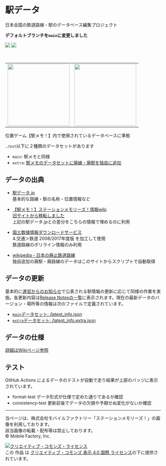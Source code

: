 # 駅データ  
日本全国の鉄道路線・駅のデータベース編集プロジェクト  

**デフォルトブランチを`main`に変更しました**
  
![](https://github.com/Seo-4d696b75/station_database/workflows/format-test/badge.svg) ![](https://github.com/Seo-4d696b75/station_database/workflows/consistency-test/badge.svg)

<br/>
<table>
  <tr>
    <td><img src="https://user-images.githubusercontent.com/25225028/132442253-e92f5653-f4e9-47e6-9873-87f319513bca.gif" height="200"></td>
    <td><img src="https://user-images.githubusercontent.com/25225028/76631346-e7f67a80-6584-11ea-9f6b-5e8885887363.png" height="200"></td>
  </tr>
</table>

位置ゲーム【駅メモ！】内で使用されているデータベースに準拠

`./out`以下に２種類のデータセットがあります  
- `main`: 駅メモと同様
- `extra`: [駅メモのデータセットに廃線・廃駅を独自に追加](https://github.com/Seo-4d696b75/station_database/wiki/extra)

## データの出典  

* [駅データ.jp](http://www.ekidata.jp/)  
  基本的な路線・駅の名称・位置情報など

* [【駅メモ！】ステーションメモリーズ！情報wiki](https://ek1mem0.wiki.fc2.com/)  
  [旧サイトから移転しました](https://ekimemo.wiki.fc2.com/)  
  上記の駅データ.jpとの差分をこちらの情報で埋めるのに利用

* [国土数値情報ダウンロードサービス](http://nlftp.mlit.go.jp/ksj/index.html)    
  4.交通＞鉄道 2008/2017年度版 を加工して使用  
  鉄道路線のポリライン情報のみ利用
  
* [wikipedia - 日本の廃止鉄道路線](https://ja.wikipedia.org/wiki/%E6%97%A5%E6%9C%AC%E3%81%AE%E5%BB%83%E6%AD%A2%E9%89%84%E9%81%93%E8%B7%AF%E7%B7%9A%E4%B8%80%E8%A6%A7)  
  独自追加の廃駅・廃路線のデータはこのサイトからスクリプトで自動取得

## データの更新
基本的に[運営からのお知らせ](https://ekimemo.com/news/)で公表される駅情報の更新に応じて同様の作業を実施。各更新内容は[Release Notesの一覧](https://github.com/Seo-4d696b75/station_database/releases)に表示されます。現在の最新データのバージョン・場所等の情報は次のファイルで定義されています。  
- [`main`データセット: /latest_info.json](./latest_info.json)
- [`extra`データセット: /latest_info.extra.json](./latest_info.extra.json)

## データの仕様  
[詳細はWikiページ参照](https://github.com/Seo-4d696b75/station_database/wiki/data)  

## テスト
GitHub Actions によるデータのテストが自動で走り結果が上部のバッジに表示されています。  

- format-test データ形式が仕様で定めた通りであるか確認
- consistency-test 更新前後でデータの欠損や予期せぬ変化がないか確認

---------------------------

当ページは、株式会社モバイルファクトリー「ステーションメモリーズ！」の画像を利用しております。  
該当画像の転載・配布等は禁止しております。  
© Mobile Factory, Inc.  

<a rel="license" href="http://creativecommons.org/licenses/by/4.0/"><img alt="クリエイティブ・コモンズ・ライセンス" style="border-width:0" src="https://i.creativecommons.org/l/by/4.0/88x31.png" /></a><br />この 作品 は <a rel="license" href="http://creativecommons.org/licenses/by/4.0/">クリエイティブ・コモンズ 表示 4.0 国際 ライセンス</a>の下に提供されています。
